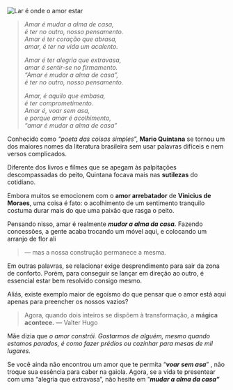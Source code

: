 
![Lar é onde o amor estar](https://i1.wp.com/www.bemcolar.com/media/catalog/product/cache/1/image/520x/9df78eab33525d08d6e5fb8d27136e95/f/r/frase-3d-em-acrilico-lar-e-onde-o-amor-esta.jpg?resize=400,225)


> _Amar é mudar a alma de casa,_  
> _é ter no outro, nosso pensamento._  
> _Amar é ter coração que abrasa,_  
> _amar, é ter na vida um acalento._
> 
> _Amar é ter alegria que extravasa,_  
> _amar é sentir-se no firmamento._  
> _“Amar é mudar a alma de casa”,_  
> _é ter no outro, nosso pensamento._
> 
> _Amar, é aquilo que embasa,_  
> _é ter comprometimento._  
> _Amar é, voar sem asa,_  
> _e porque amar é acolhimento,_  
> _“amar é mudar a alma de casa”_  

Conhecido como _“poeta das coisas simples_”, **Mario Quintana** se tornou um dos maiores nomes da literatura brasileira sem usar palavras difíceis e nem versos complicados.

Diferente dos livros e filmes que se apegam às palpitações descompassadas do peito, Quintana focava mais nas **sutilezas** do cotidiano.  

Embora muitos se emocionem com o **amor arrebatador** de **Vinicius de Moraes**, uma coisa é fato: o acolhimento de um sentimento tranquilo costuma durar mais do que uma paixão que rasga o peito.

Pensando nisso, amar é realmente _**mudar a alma da casa.**_  Fazendo concessões, a gente acaba trocando um móvel aqui, e colocando um arranjo de flor ali 

>— mas a nossa construção permanece a mesma.
 
Em outras palavras, se relacionar exige desprendimento  para sair da zona de conforto. Porém, para conseguir se lançar em direção ao outro, é essencial estar bem resolvido consigo mesmo.

Aliás, existe exemplo maior de egoísmo do que pensar que o amor está aqui apenas para preencher os nossos vazios?  

  
>Agora, quando dois inteiros se dispõem à transformação, a **mágica acontece.** 
>— Valter Hugo 

Mãe dizia que _o amor constrói. Gostarmos de alguém, mesmo quando estamos parados, é como fazer prédios ou cozinhar para mesas de mil lugares._

Se você ainda não encontrou um amor que te permita “***voar sem asa***” , não troque sua essência para caber na gaiola. Agora, se a vida te presentear com uma “alegria que extravasa”, não hesite em “***mudar a alma da casa”***
